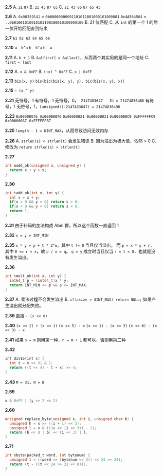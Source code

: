 **2.5** 
A. `21` `87`
B. `21 43` `87 65`
C. `21 43 65` `87 65 43`

**2.6**
A. 
`0x00359141` = `0b00000000001101011001000101000001`
`0x4A564504` = `..0b01001010010101100100010100000100`
B. 21 位匹配
C. 从 `int` 的第一个 1 的后一位开始匹配直到结束

**2.7**
`61 62 63 64 65 66`

**2.10**
`a  b^a`
`b  b^a`
`b  a`

**2.11**
A. `k + 1`
B. `&a[first] = &a[last]`，从而两个其实用的是同一个地址
C. `first < last`

**2.12**
A. `x & 0xFF`
B. `(~x) ^ 0xFF`
C. `x | 0xFF`

**2.13**
`bis(x, y)`
`bis(bic(bis(x, y), y), bic(bis(x, y), x))`

**2.15**
`~ (x ^ y)`

**2.21**
无符号，1
有符号，1
无符号，0，`-2147483647 - 1U = 2147483648U`
有符号，1
无符号，1，`(unsigned)(-2147483647) = 2147483649U`

**2.23**
`0x00000076 0x00000076`
`0x00000021 0x00000021`
`0x000000C9 0xFFFFFFC9`
`0x00000087 0xFFFFFF87`

**2.25**
`length - 1 = UINT_MAX`，从而导致访问无效内存

**2.26**
A. `strlen(s) < strlen(t)` 会发生错误
B. 因为溢出为极大值，依然 > 0
C. 修改为 `return strlen(s) > strlen(t)`

**2.27**
```c
int uadd_ok(unsigned x, unsigned y) {
  return x + y > x;
}
```

**2.30**
```c
int tadd_ok(int x, int y) {
  int s = x + y;
  if(x > 0 && y > 0) return s > 0;
  if(x < 0 && y < 0) return s < 0;
  return 1;
}
```

**2.31**
由于补码的加法构成 Abel 群，所以这个函数一直返回 1

**2.32**
`x = y = INT_MIN`

**2.35**
`x * y = p + t * 2^w`，其中 `t != 0` 当且仅当溢出。
而 `p = x * q + r`，其中 `0 <= r < x`，故 `p / x = q`。
`q = y` 成立时当且仅当 `r = t = 0`，也就是没有发生溢出。

**2.36**
```c
int tmult_ok(int x, int y) {
  int64_t p = (int64_t)x * y;
  return INT_MIN <= p && p <= INT_MAX;
}
```

**2.37**
A. 乘法过程不会发生溢出
B. `if(asize > UINT_MAX) return NULL;` 如果产生溢出就分配失败。

**2.39**
直接 `- (x << m)`

**2.40**
`(x << 2) + (x << 1)`
`(x << 5) - x`
`(x << 1) - (x << 3)`
`(x << 6) - (x << 3) - x`

**2.41**
如果 `n = m` 则用第一种，`n = m + 1` 都可以，否则用第二种

**2.42**
```c
int div16(int x) {
  int t = x >> 31 & 1;
  return ((t << 4) - t + x) >> 4;
}
```

**2.43**
`M = 31`，`N = 8`

**2.59**
```c
x & 0xFF | (y >> 2 << 2)
```

**2.60**
```c
unsigned replace_byte(unsigned x, int i, unsigned char b) {
  unsigned h = x >> ((i + 1) << 3);
  unsigned l = x & ((1u << (i << 3)) - 1);
  return (h << 8 | b) << (i << 3) | l;
}
```

**2.71**
```c
int xbyte(packed_t word, int bytenum) {
  unsigned t = ((word >> (bytenum << 3)) << 24 >> 24);
  return (t - ((t << 24 >> 31 << 8)));
}
```